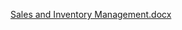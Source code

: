 [Sales and Inventory Management.docx](https://github.com/user-attachments/files/21207782/Sales.and.Inventory.Management.docx)

